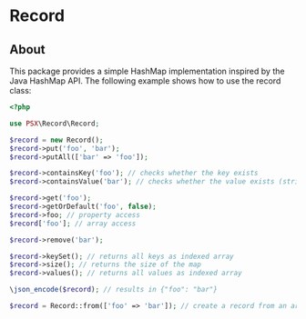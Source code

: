 
# Record

## About

This package provides a simple HashMap implementation inspired by the Java HashMap API.
The following example shows how to use the record class:

```php
<?php

use PSX\Record\Record;

$record = new Record();
$record->put('foo', 'bar');
$record->putAll(['bar' => 'foo']);

$record->containsKey('foo'); // checks whether the key exists
$record->containsValue('bar'); // checks whether the value exists (strict type check)

$record->get('foo');
$record->getOrDefault('foo', false);
$record->foo; // property access
$record['foo']; // array access

$record->remove('bar');

$record->keySet(); // returns all keys as indexed array
$record->size(); // returns the size of the map
$record->values(); // returns all values as indexed array

\json_encode($record); // results in {"foo": "bar"}

$record = Record::from(['foo' => 'bar']); // create a record from an array

```
